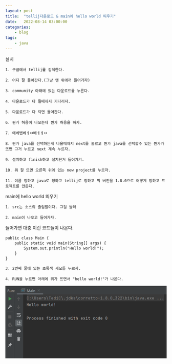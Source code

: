 ```yaml
---
layout: post
title:	"tellij다운로드 & main에 hello world 띄우기"
date:	2022-08-14 03:00:00
categories:
    - blog
tags:
    - java
---
```


설치
```
1. 구글에서 tellij를 검색한다.

2. 어디 잘 들어간다.(그냥 맨 위에꺼 들어가자)

3. community 아래에 있는 다운로드를 누른다.

4. 다운로드가 다 될때까지 기다리자.

5. 다운로드가 다 되면 들어간다.

6. 뭔가 허용이 나오는데 뭔가 허용을 하자.

7. 에베벱베ㅔㅂ베ㅔㅔㅂ

8. 뭔가 java를 선택하는게 나올때까지 next를 눌르고 뭔가 java를 선택할수 있는 뭔가가 뜨면 그거 누르고 next 계속 누르자.

9. 설치하고 finish하고 설치된거 들어가기.

10. 뭐 잘 뜨면 오른쪽 위에 있는 new project를 누르자.

11. 이름 정하고 java로 정하고 tellij로 정하고 뭐 버전을 1.8.0으로 어떻게 정하고 프로젝트를 만든다.
```

main에 hello world 띄우기

```
1. src는 소스의 줄임말이다. 그걸 눌러

2. main이 나오고 들어가자.
```

들어가면 대충 이런 코드들이 나온다.

```
public class Main {
    public static void main(String[] args) {
        System.out.println("Hello world!");
    }
}
```

```
3. 2번째 줄에 있는 초록색 세모를 누르자.

4. RUN을 누르면 아래에 뭐가 뜨면서 "hello world!"가 나온다.
```

![Alt text](../../images/캡처.PNG)